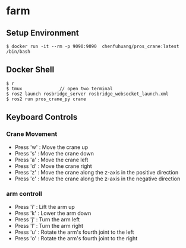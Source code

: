 # farm


## Setup Environment
```
$ docker run -it --rm -p 9090:9090  chenfuhuang/pros_crane:latest /bin/bash
```

## Docker Shell
```
$ r
$ tmux              // open two terminal 
$ ros2 launch rosbridge_server rosbridge_websocket_launch.xml
$ ros2 run pros_crane_py crane
```

## Keyboard Controls
### Crane Movement
- Press 'w' : Move the crane up
- Press 's' : Move the crane down
- Press 'a' : Move the crane left
- Press 'd' : Move the crane right
- Press 'z' : Move the crane along the z-axis in the positive direction
- Press 'c' : Move the crane along the z-axis in the negative direction

### arm controll
- Press 'i' : Lift the arm up
- Press 'k' : Lower the arm down
- Press 'j' : Turn the arm left
- Press 'l' : Turn the arm right
- Press 'u' : Rotate the arm's fourth joint to the left
- Press 'o' : Rotate the arm's fourth joint to the right
